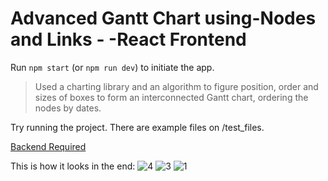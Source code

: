# Advanced Gantt Chart using-Nodes and Links - -React Frontend
 
Run `npm start` (or `npm run dev`) to initiate the app.

> Used a charting library and an algorithm to figure position, order and sizes of boxes to form an interconnected Gantt chart, ordering the nodes by dates.

Try running the project. There are example files on /test_files.

[Backend Required](https://github.com/pbldmngz/Advanced-Gantt-Chart-using-Nodes-and-Links---Python-Backend)

This is how it looks in the end:
![4](https://github.com/pbldmngz/Advanced-Gantt-Chart-using-Nodes-and-Links---React-Frontend/assets/32307513/bf6d3e4b-d216-4ee7-8e29-b88a58394836)
![3](https://github.com/pbldmngz/Advanced-Gantt-Chart-using-Nodes-and-Links---React-Frontend/assets/32307513/c9aaca3f-6617-468a-8dee-a94190f27208)
![1](https://github.com/pbldmngz/Advanced-Gantt-Chart-using-Nodes-and-Links---React-Frontend/assets/32307513/9a4d237a-60f4-42e8-a810-02c4662806c1)
